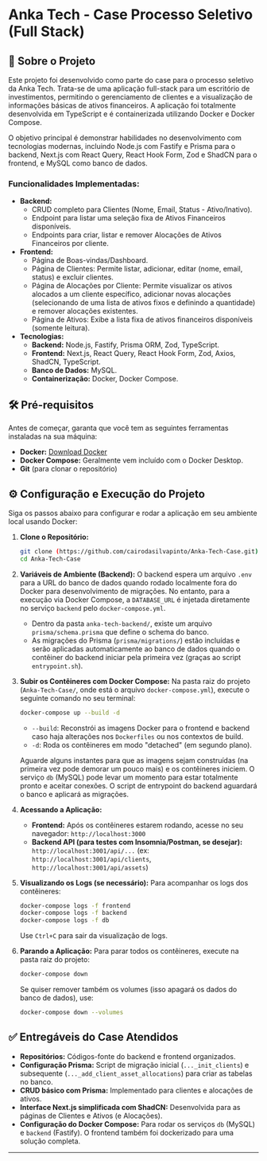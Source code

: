 # Anka Tech - Case Processo Seletivo (Full Stack)

## 🚀 Sobre o Projeto

Este projeto foi desenvolvido como parte do case para o processo seletivo da Anka Tech. Trata-se de uma aplicação full-stack para um escritório de investimentos, permitindo o gerenciamento de clientes e a visualização de informações básicas de ativos financeiros. A aplicação foi totalmente desenvolvida em TypeScript e é containerizada utilizando Docker e Docker Compose.

O objetivo principal é demonstrar habilidades no desenvolvimento com tecnologias modernas, incluindo Node.js com Fastify e Prisma para o backend, Next.js com React Query, React Hook Form, Zod e ShadCN para o frontend, e MySQL como banco de dados.

### Funcionalidades Implementadas:
* **Backend:**
    * CRUD completo para Clientes (Nome, Email, Status - Ativo/Inativo).
    * Endpoint para listar uma seleção fixa de Ativos Financeiros disponíveis.
    * Endpoints para criar, listar e remover Alocações de Ativos Financeiros por cliente.
* **Frontend:**
    * Página de Boas-vindas/Dashboard.
    * Página de Clientes: Permite listar, adicionar, editar (nome, email, status) e excluir clientes.
    * Página de Alocações por Cliente: Permite visualizar os ativos alocados a um cliente específico, adicionar novas alocações (selecionando de uma lista de ativos fixos e definindo a quantidade) e remover alocações existentes.
    * Página de Ativos: Exibe a lista fixa de ativos financeiros disponíveis (somente leitura).
* **Tecnologias:**
    * **Backend:** Node.js, Fastify, Prisma ORM, Zod, TypeScript.
    * **Frontend:** Next.js, React Query, React Hook Form, Zod, Axios, ShadCN, TypeScript.
    * **Banco de Dados:** MySQL.
    * **Containerização:** Docker, Docker Compose.

## 🛠️ Pré-requisitos

Antes de começar, garanta que você tem as seguintes ferramentas instaladas na sua máquina:
* **Docker:** [Download Docker](https://www.docker.com/products/docker-desktop)
* **Docker Compose:** Geralmente vem incluído com o Docker Desktop.
* **Git** (para clonar o repositório)

## ⚙️ Configuração e Execução do Projeto

Siga os passos abaixo para configurar e rodar a aplicação em seu ambiente local usando Docker:

1.  **Clone o Repositório:**
    ```bash
    git clone (https://github.com/cairodasilvapinto/Anka-Tech-Case.git)
    cd Anka-Tech-Case
    ```

2.  **Variáveis de Ambiente (Backend):**
    O backend espera um arquivo `.env` para a URL do banco de dados quando rodado localmente fora do Docker para desenvolvimento de migrações. No entanto, para a execução via Docker Compose, a `DATABASE_URL` é injetada diretamente no serviço `backend` pelo `docker-compose.yml`.
    * Dentro da pasta `anka-tech-backend/`, existe um arquivo `prisma/schema.prisma` que define o schema do banco.
    * As migrações do Prisma (`prisma/migrations/`) estão incluídas e serão aplicadas automaticamente ao banco de dados quando o contêiner do backend iniciar pela primeira vez (graças ao script `entrypoint.sh`).

3.  **Subir os Contêineres com Docker Compose:**
    Na pasta raiz do projeto (`Anka-Tech-Case/`, onde está o arquivo `docker-compose.yml`), execute o seguinte comando no seu terminal:
    ```bash
    docker-compose up --build -d
    ```
    * `--build`: Reconstrói as imagens Docker para o frontend e backend caso haja alterações nos `Dockerfiles` ou nos contextos de build.
    * `-d`: Roda os contêineres em modo "detached" (em segundo plano).

    Aguarde alguns instantes para que as imagens sejam construídas (na primeira vez pode demorar um pouco mais) e os contêineres iniciem. O serviço `db` (MySQL) pode levar um momento para estar totalmente pronto e aceitar conexões. O script de entrypoint do backend aguardará o banco e aplicará as migrações.

4.  **Acessando a Aplicação:**
    * **Frontend:** Após os contêineres estarem rodando, acesse no seu navegador:
        `http://localhost:3000`
    * **Backend API (para testes com Insomnia/Postman, se desejar):**
        `http://localhost:3001/api/...` (ex: `http://localhost:3001/api/clients`, `http://localhost:3001/api/assets`)

5.  **Visualizando os Logs (se necessário):**
    Para acompanhar os logs dos contêineres:
    ```bash
    docker-compose logs -f frontend
    docker-compose logs -f backend
    docker-compose logs -f db
    ```
    Use `Ctrl+C` para sair da visualização de logs.

6.  **Parando a Aplicação:**
    Para parar todos os contêineres, execute na pasta raiz do projeto:
    ```bash
    docker-compose down
    ```
    Se quiser remover também os volumes (isso apagará os dados do banco de dados), use:
    ```bash
    docker-compose down --volumes
    ```

## ✅ Entregáveis do Case Atendidos

* **Repositórios:** Códigos-fonte do backend e frontend organizados.
* **Configuração Prisma:** Script de migração inicial (`..._init_clients`) e subsequente (`..._add_client_asset_allocations`) para criar as tabelas no banco.
* **CRUD básico com Prisma:** Implementado para clientes e alocações de ativos.
* **Interface Next.js simplificada com ShadCN:** Desenvolvida para as páginas de Clientes e Ativos (e Alocações).
* **Configuração do Docker Compose:** Para rodar os serviços `db` (MySQL) e `backend` (Fastify). O frontend também foi dockerizado para uma solução completa.

---

